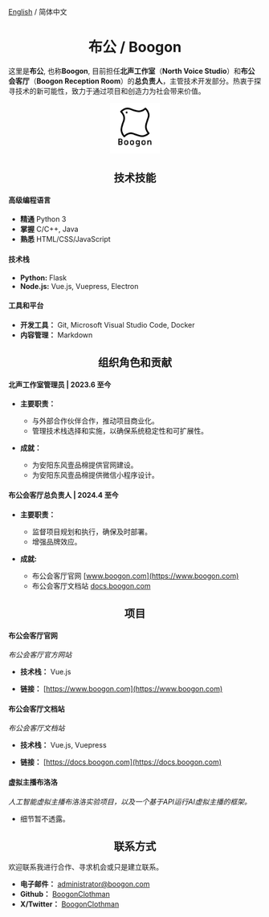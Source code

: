 [English](./README.md) / 简体中文

<h1 align="center">布公 / Boogon</h1>

这里是**布公**, 也称**Boogon**, 目前担任**北声工作室**（**North Voice Studio**）和**布公会客厅**（**Boogon Reception Room**）的**总负责人**，主管技术开发部分。热衷于探寻技术的新可能性，致力于通过项目和创造力为社会带来价值。

<p align="center">
    <img alt="Boogon.png" src="boogon.png" width="20%">
</p>

<h2 align="center">技术技能</h2>

#### 高级编程语言

- **精通** Python 3
- **掌握** C/C++, Java
- **熟悉** HTML/CSS/JavaScript

#### 技术栈

- **Python:** Flask
- **Node.js:** Vue.js, Vuepress, Electron

#### 工具和平台

- **开发工具：** Git, Microsoft Visual Studio Code, Docker
- **内容管理：** Markdown

<h2 align="center">组织角色和贡献</h2>

#### 北声工作室管理员 | 2023.6 至今

- **主要职责：**
    + 与外部合作伙伴合作，推动项目商业化。
    + 管理技术栈选择和实施，以确保系统稳定性和可扩展性。

- **成就：**
    + 为安阳东风壹品棉提供官网建设。
    + 为安阳东风壹品棉提供微信小程序设计。

#### 布公会客厅总负责人 | 2024.4 至今

- **主要职责：**
    + 监督项目规划和执行，确保及时部署。
    + 增强品牌效应。

- **成就:**
    + 布公会客厅官网 [www.boogon.com](https://www.boogon.com)
    + 布公会客厅文档站 [docs.boogon.com](https://docs.boogon.com)

<h2 align="center">项目</h2>

#### 布公会客厅官网

_布公会客厅官方网站_

- **技术栈：** Vue.js

- **链接：** [https://www.boogon.com](https://www.boogon.com)

#### 布公会客厅文档站

_布公会客厅文档站_

- **技术栈：** Vue.js, Vuepress

- **链接：** [https://docs.boogon.com](https://docs.boogon.com)

#### 虚拟主播布洛洛

_人工智能虚拟主播布洛洛实验项目，以及一个基于API运行AI虚拟主播的框架。_

- 细节暂不透露。

<h2 align="center">联系方式</h2>

欢迎联系我进行合作、寻求机会或只是建立联系。

- **电子邮件：** [administrator@boogon.com](mailto:administrator@boogon.com)
- **Github：** [BoogonClothman](https://github.com/BoogonClothman)
- **X/Twitter：** [BoogonClothman](https://x.com/BoogonClothman)

